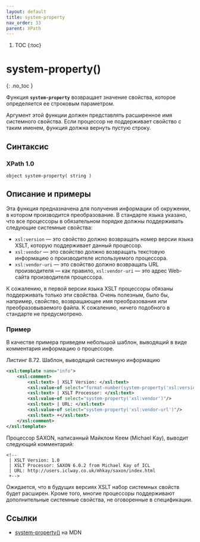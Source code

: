 ```yaml
---
layout: default
title: system-property
nav_order: 33
parent: XPath
---
```


<!-- prettier-ignore-start -->
1. TOC
{:toc}

# system-property()
{: .no_toc }
<!-- prettier-ignore-end -->

Функция **`system-property`** возвращает значение свойства, которое определяется ее строковым параметром.

Аргумент этой функции должен представлять расширенное имя системного свойства. Если процессор не поддерживает свойство с таким именем, функция должна вернуть пустую строку.

## Синтаксис

### XPath 1.0

```
object system-property( string )
```

## Описание и примеры

Эта функция предназначена для получения информации об окружении, в котором производится преобразование. В стандарте языка указано, что все процессоры в обязательном порядке должны поддерживать следующие системные свойства:

- `xsl:version` — это свойство должно возвращать номер версии языка XSLT, которую поддерживает данный процессор.
- `xsl:vendor` — это свойство должно возвращать текстовую информацию о производителе используемого процессора.
- `xsl:vendor-uri` — это свойство должно возвращать URL производителя — как правило, `xsl:vendor-uri` — это адрес Web-сайта производителя процессора.

К сожалению, в первой версии языка XSLT процессоры обязаны поддерживать только эти свойства. Очень полезным, было бы, например, свойство, возвращающее имя преобразования или преобразовываемого файла. К сожалению, ничего подобного в стандарте не предусмотрено.

### Пример

В качестве примера приведем небольшой шаблон, выводящий в виде комментария информацию о процессоре.

Листинг 8.72. Шаблон, выводящий системную информацию

```xml
<xsl:template name="info">
    <xsl:comment>
        <xsl:text> | XSLT Version: </xsl:text>
        <xsl:value-of select="format-number(system-property('xsl:version'), '0.0')"/>
        <xsl:text> | XSLT Processor: </xsl:text>
        <xsl:value-of select="system-property('xsl:vendor')"/>
        <xsl:text> | URL: </xsl:text>
        <xsl:value-of select="system-property('xsl:vendor-url')"/>
        <xsl:text> +</xsl:text>
    </xsl:comment>
</xsl:template>
```

Процессор SAXON, написанный Майклом Кеем (Michael Kay), выводит следующий комментарий:

```
<!--
 | XSLT Version: 1.0
 | XSLT Processor: SAXON 6.0.2 from Michael Kay of ICL
 | URL: http://users.iclway.co.uk/mhkay/saxon/index.html
 +-->
```

Ожидается, что в будущих версиях XSLT набор системных свойств будет расширен. Кроме того, многие процессоры поддерживают дополнительные системные свойства, не оговоренные в спецификации.

## Ссылки

- [system-property()](https://developer.mozilla.org/en-US/docs/Web/XPath/Functions/system-property) на MDN
